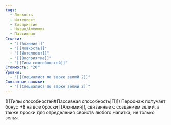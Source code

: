 ```yaml
---
tags:
  - Ловкость
  - Интеллект
  - Восприятие
  - Навык/Алхимия
  - Пассивная
Ссылки:
  - "[[Алхимия]]"
  - "[[Ловкость]]"
  - "[[Интеллект]]"
  - "[[Восприятие]]"
  - "[[Типы способностей]]"
Стоимость: "20"
Уровни:
  - "[[Специалист по варке зелий 2]]"
Связанные навыки:
  - "[[Специалист по варке зелий 2]]"
---
```

([[Типы способностей#Пассивная способность|П]]) Персонаж получает бонус +8 на все броски [[Алхимия]], связанные с созданием зелий, а также броски для определения свойств любого напитка, не только зелья.   
